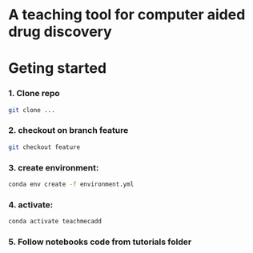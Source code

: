 # A teaching tool for computer aided drug discovery

# Geting started

### 1. Clone repo 

```sh
git clone ... 
```
### 2. checkout on branch feature

```sh
git checkout feature 
```
### 3. create environment:

```sh
conda env create -f environment.yml
```
### 4. activate:

```sh
conda activate teachmecadd
```
### 5. Follow notebooks code from tutorials folder